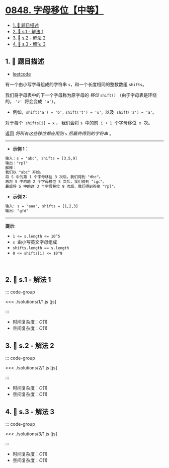 # [0848. 字母移位【中等】](https://github.com/tnotesjs/TNotes.leetcode/tree/main/notes/0848.%20%E5%AD%97%E6%AF%8D%E7%A7%BB%E4%BD%8D%E3%80%90%E4%B8%AD%E7%AD%89%E3%80%91)

<!-- region:toc -->

- [1. 📝 题目描述](#1--题目描述)
- [2. 🎯 s.1 - 解法 1](#2--s1---解法-1)
- [3. 🎯 s.2 - 解法 2](#3--s2---解法-2)
- [4. 🎯 s.3 - 解法 3](#4--s3---解法-3)

<!-- endregion:toc -->

## 1. 📝 题目描述

- [leetcode](https://leetcode.cn/problems/shifting-letters/)

有一个由小写字母组成的字符串 `s`，和一个长度相同的整数数组 `shifts`。

我们将字母表中的下一个字母称为原字母的 *移位* `shift()` （由于字母表是环绕的， `'z'`  将会变成  `'a'`）。

- 例如，`shift('a') = 'b',` `shift('t') = 'u'`,  以及  `shift('z') = 'a'`。

对于每个  `shifts[i] = x` ， 我们会将 `s`  中的前  `i + 1`  个字母移位  `x`  次。

返回 _将所有这些移位都应用到 `s` 后最终得到的字符串_ 。

---

- **示例 1：**

```txt
输入：s = "abc", shifts = [3,5,9]
输出："rpl"
解释：
我们以 "abc" 开始。
将 S 中的第 1 个字母移位 3 次后，我们得到 "dbc"。
再将 S 中的前 2 个字母移位 5 次后，我们得到 "igc"。
最后将 S 中的这 3 个字母移位 9 次后，我们得到答案 "rpl"。
```

- **示例 2:**

```txt
输入: s = "aaa", shifts = [1,2,3]
输出: "gfd"
```

---

**提示:**

- `1 <= s.length <= 10^5`
- `s`  由小写英文字母组成
- `shifts.length == s.length`
- `0 <= shifts[i] <= 10^9`

​​​​​​

## 2. 🎯 s.1 - 解法 1

::: code-group

<<< ./solutions/1/1.js [js]

:::

- 时间复杂度：$O(1)$
- 空间复杂度：$O(1)$

## 3. 🎯 s.2 - 解法 2

::: code-group

<<< ./solutions/2/1.js [js]

:::

- 时间复杂度：$O(1)$
- 空间复杂度：$O(1)$

## 4. 🎯 s.3 - 解法 3

::: code-group

<<< ./solutions/3/1.js [js]

:::

- 时间复杂度：$O(1)$
- 空间复杂度：$O(1)$
